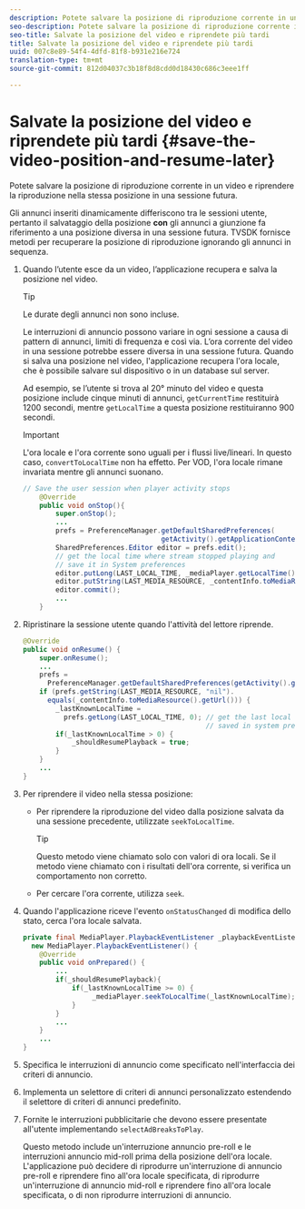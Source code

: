```yaml
---
description: Potete salvare la posizione di riproduzione corrente in un video e riprendere la riproduzione nella stessa posizione in una sessione futura.
seo-description: Potete salvare la posizione di riproduzione corrente in un video e riprendere la riproduzione nella stessa posizione in una sessione futura.
seo-title: Salvate la posizione del video e riprendete più tardi
title: Salvate la posizione del video e riprendete più tardi
uuid: 007c8e89-54f4-4dfd-81f8-b931e216e724
translation-type: tm+mt
source-git-commit: 812d04037c3b18f8d8cdd0d18430c686c3eee1ff

---
```



# Salvate la posizione del video e riprendete più tardi {#save-the-video-position-and-resume-later}

Potete salvare la posizione di riproduzione corrente in un video e riprendere la riproduzione nella stessa posizione in una sessione futura.

Gli annunci inseriti dinamicamente differiscono tra le sessioni utente, pertanto il salvataggio della posizione **con** gli annunci a giunzione fa riferimento a una posizione diversa in una sessione futura. TVSDK fornisce metodi per recuperare la posizione di riproduzione ignorando gli annunci in sequenza.

1. Quando l’utente esce da un video, l’applicazione recupera e salva la posizione nel video.

   >[!TIP]
   >
   >Le durate degli annunci non sono incluse.

   Le interruzioni di annuncio possono variare in ogni sessione a causa di pattern di annunci, limiti di frequenza e così via. L’ora corrente del video in una sessione potrebbe essere diversa in una sessione futura. Quando si salva una posizione nel video, l&#39;applicazione recupera l&#39;ora locale, che è possibile salvare sul dispositivo o in un database sul server.

   Ad esempio, se l’utente si trova al 20° minuto del video e questa posizione include cinque minuti di annunci, `getCurrentTime` restituirà 1200 secondi, mentre `getLocalTime` a questa posizione restituiranno 900 secondi.

   >[!IMPORTANT]
   >
   >L&#39;ora locale e l&#39;ora corrente sono uguali per i flussi live/lineari. In questo caso, `convertToLocalTime` non ha effetto. Per VOD, l&#39;ora locale rimane invariata mentre gli annunci suonano.

   ```java
   // Save the user session when player activity stops 
       @Override 
       public void onStop(){ 
           super.onStop(); 
           ... 
           prefs = PreferenceManager.getDefaultSharedPreferences( 
                                     getActivity().getApplicationContext()); 
           SharedPreferences.Editor editor = prefs.edit(); 
           // get the local time where stream stopped playing and  
           // save it in System preferences 
           editor.putLong(LAST_LOCAL_TIME, _mediaPlayer.getLocalTime());  
           editor.putString(LAST_MEDIA_RESOURCE, _contentInfo.toMediaResource().getUrl()); 
           editor.commit(); 
           ... 
       }
   ```

1. Ripristinare la sessione utente quando l&#39;attività del lettore riprende.

   ```java
   @Override 
   public void onResume() { 
       super.onResume(); 
       ... 
       prefs =  
         PreferenceManager.getDefaultSharedPreferences(getActivity().getApplicationContext()); 
       if (prefs.getString(LAST_MEDIA_RESOURCE, "nil"). 
         equals(_contentInfo.toMediaResource().getUrl())) { 
           _lastKnownLocalTime =  
             prefs.getLong(LAST_LOCAL_TIME, 0); // get the last local time  
                                                // saved in system preferences 
           if(_lastKnownLocalTime > 0) { 
               _shouldResumePlayback = true; 
           } 
       } 
       ... 
   } 
   ```

1. Per riprendere il video nella stessa posizione:

   * Per riprendere la riproduzione del video dalla posizione salvata da una sessione precedente, utilizzate `seekToLocalTime`.

      >[!TIP]
      >
      >Questo metodo viene chiamato solo con valori di ora locali. Se il metodo viene chiamato con i risultati dell&#39;ora corrente, si verifica un comportamento non corretto.

   * Per cercare l&#39;ora corrente, utilizza `seek`.

1. Quando l&#39;applicazione riceve l&#39;evento `onStatusChanged` di modifica dello stato, cerca l&#39;ora locale salvata.

   ```java
   private final MediaPlayer.PlaybackEventListener _playbackEventListener =  
     new MediaPlayer.PlaybackEventListener() { 
       @Override 
       public void onPrepared() { 
           ... 
           if(_shouldResumePlayback){ 
               if(_lastKnownLocalTime >= 0) { 
                    _mediaPlayer.seekToLocalTime(_lastKnownLocalTime); 
               } 
           } 
           ... 
       } 
       ... 
   }
   ```

1. Specifica le interruzioni di annuncio come specificato nell&#39;interfaccia dei criteri di annuncio.
1. Implementa un selettore di criteri di annunci personalizzato estendendo il selettore di criteri di annunci predefinito.
1. Fornite le interruzioni pubblicitarie che devono essere presentate all&#39;utente implementando `selectAdBreaksToPlay`.

   Questo metodo include un&#39;interruzione annuncio pre-roll e le interruzioni annuncio mid-roll prima della posizione dell&#39;ora locale. L&#39;applicazione può decidere di riprodurre un&#39;interruzione di annuncio pre-roll e riprendere fino all&#39;ora locale specificata, di riprodurre un&#39;interruzione di annuncio mid-roll e riprendere fino all&#39;ora locale specificata, o di non riprodurre interruzioni di annuncio.
